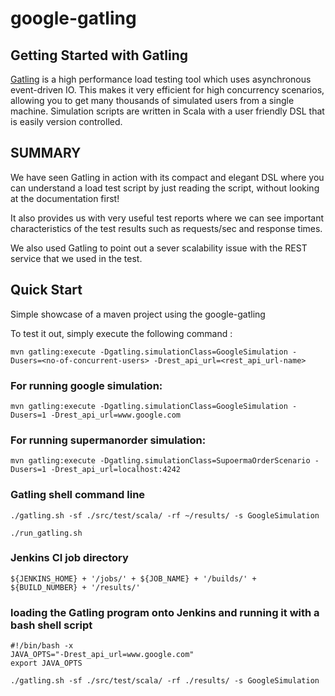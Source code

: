 google-gatling
=========================

## Getting Started with Gatling 

[Gatling](http://gatling.io/) is a high performance load testing tool which uses asynchronous event-driven IO. This makes it very efficient for high concurrency scenarios, allowing you to get many thousands of simulated users from a single machine. Simulation scripts are written in Scala with a user friendly DSL that is easily version controlled.

## SUMMARY

We have seen Gatling in action with its compact and elegant DSL where you can understand a load test script by just reading the script, without looking at the documentation first!

It also provides us with very useful test reports where we can see important characteristics of the test results such as requests/sec and response times.

We also used Gatling to point out a sever scalability issue with the REST service that we used in the test.

## Quick Start

Simple showcase of a maven project using the google-gatling

To test it out, simply execute the following command :

```
mvn gatling:execute -Dgatling.simulationClass=GoogleSimulation -Dusers=<no-of-concurrent-users> -Drest_api_url=<rest_api_url-name>
```


### For running google simulation:

```
mvn gatling:execute -Dgatling.simulationClass=GoogleSimulation -Dusers=1 -Drest_api_url=www.google.com
```

### For running supermanorder simulation:

```
mvn gatling:execute -Dgatling.simulationClass=SupoermaOrderScenario -Dusers=1 -Drest_api_url=localhost:4242
```

### Gatling shell command line

```
./gatling.sh -sf ./src/test/scala/ -rf ~/results/ -s GoogleSimulation
```

```
./run_gatling.sh
```

### Jenkins CI job directory

```
${JENKINS_HOME} + '/jobs/' + ${JOB_NAME} + '/builds/' + ${BUILD_NUMBER} + '/results/'
```

### loading the Gatling program onto Jenkins and running it with a bash shell script

```
#!/bin/bash -x
JAVA_OPTS="-Drest_api_url=www.google.com"
export JAVA_OPTS

./gatling.sh -sf ./src/test/scala/ -rf ./results/ -s GoogleSimulation

```
